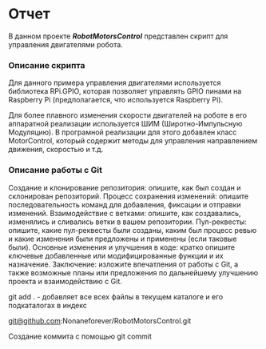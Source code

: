 # Отчет

В данном проекте ***RobotMotorsControl*** представлен скрипт для управления двигателями робота.

### Описание скрипта

Для данного примера управления двигателями используется библиотека RPi.GPIO, которая позволяет управлять GPIO пинами на Raspberry Pi (предполагается, что используется Raspberry Pi). 

Для более плавного изменения скорости двигателей на роботе в его аппаратной реализации используется ШИМ (Широтно-Импульсную Модуляцию). В програмной реализации для этого добавлен класс MotorControl, который содержит методы для управления направлением движения, скоростью и т.д. 

### Описание работы с Git

Создание и клонирование репозитория: опишите, как был создан и склонирован репозиторий.
Процесс сохранения изменений: опишите последовательность команд для добавления, фиксации и отправки изменений.
Взаимодействие с ветками: опишите, как создавались, изменялись и сливались ветки в вашем репозитории.
Пул-реквесты: опишите, какие пул-реквесты были созданы, каким был процесс ревью и какие изменения были предложены и применены (если таковые были).
Основные изменения и улучшения в коде: кратко опишите ключевые добавленные или модифицированные функции и их назначение.
Заключение: изложите впечатления от работы с Git, а также возможные планы или предложения по дальнейшему улучшению проекта и взаимодействию с Git.

git add . - добавляет все всех файлы в текущем каталоге и его подкаталогах в
 индекс





git@github.com:Nonaneforever/RobotMotorsControl.git






Создание коммита с помощью git commit




